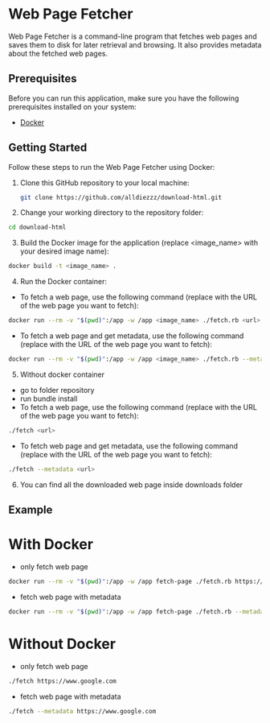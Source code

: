 # Web Page Fetcher

Web Page Fetcher is a command-line program that fetches web pages and saves them to disk for later retrieval and browsing. It also provides metadata about the fetched web pages.

## Prerequisites

Before you can run this application, make sure you have the following prerequisites installed on your system:

- [Docker](https://www.docker.com/get-started)

## Getting Started

Follow these steps to run the Web Page Fetcher using Docker:

1. Clone this GitHub repository to your local machine:

   ```bash
   git clone https://github.com/alldiezzz/download-html.git
   ```

2. Change your working directory to the repository folder:

  ```bash
  cd download-html
  ```

3. Build the Docker image for the application (replace <image_name> with your desired image name):
  ```bash
  docker build -t <image_name> .
  ```
4. Run the Docker container:
  - To fetch a web page, use the following command (replace <url> with the URL of the web page you want to fetch):
  ```bash
  docker run --rm -v "$(pwd)":/app -w /app <image_name> ./fetch.rb <url>
  ```
  - To fetch a web page and get metadata, use the following command (replace <url> with the URL of the web page you want to fetch):
  ```bash
  docker run --rm -v "$(pwd)":/app -w /app <image_name> ./fetch.rb --metadata <url>
  ```
5. Without docker container
  - go to folder repository
  - run bundle install
  - To fetch a web page, use the following command (replace <url> with the URL of the web page you want to fetch):
  ```bash
  ./fetch <url>
  ```
  - To fetch web page and get metadata, use the following command (replace <url> with the URL of the web page you want to fetch):
  ```bash
  ./fetch --metadata <url>
  ```
6. You can find all the downloaded web page inside downloads folder

## Example

# With Docker
  - only fetch web page
  ```bash
  docker run --rm -v "$(pwd)":/app -w /app fetch-page ./fetch.rb https://www.google.com
  ```

  - fetch web page with metadata
  ```bash
  docker run --rm -v "$(pwd)":/app -w /app fetch-page ./fetch.rb --metadata https://www.google.com 
  ```
# Without Docker
  - only fetch web page
  ```bash
  ./fetch https://www.google.com
  ```

  - fetch web page with metadata
  ```bash
  ./fetch --metadata https://www.google.com
  ```
